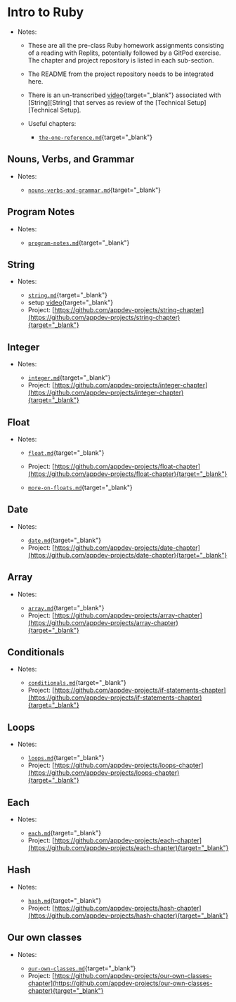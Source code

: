# Intro to Ruby

- Notes:

  - These are all the pre-class Ruby homework assignments consisting of a reading with Replits, potentially followed by a GitPod exercise. The chapter and project repository is listed in each sub-section. 
  
  - The README from the project repository needs to be integrated here.
  
  - There is an un-transcribed [video](https://canvas.uchicago.edu/courses/47526/pages/video-getting-started-with-the-ruby-chapters){target="_blank"} associated with [String][String] that serves as review of the [Technical Setup][Technical Setup].

  - Useful chapters:

    - [`the-one-reference.md`](https://github.com/firstdraft/appdev-chapters/blob/benp-edits/the-one-reference.md){target="_blank"}

## Nouns, Verbs, and Grammar

- Notes:

  - [`nouns-verbs-and-grammar.md`](https://github.com/firstdraft/appdev-chapters/blob/benp-edits/nouns-verbs-and-grammar.md){target="_blank"}

## Program Notes

- Notes:

  - [`program-notes.md`](https://github.com/firstdraft/appdev-chapters/blob/benp-edits/program-notes.md){target="_blank"}

## String

- Notes:

  - [`string.md`](https://github.com/firstdraft/appdev-chapters/blob/benp-edits/string.md){target="_blank"}
  - setup [video](https://canvas.uchicago.edu/courses/47526/pages/video-getting-started-with-the-ruby-chapters){target="_blank"}
  - Project: [https://github.com/appdev-projects/string-chapter](https://github.com/appdev-projects/string-chapter){target="_blank"}

## Integer

- Notes:

  - [`integer.md`](https://github.com/firstdraft/appdev-chapters/blob/benp-edits/integer.md){target="_blank"}
  - Project: [https://github.com/appdev-projects/integer-chapter](https://github.com/appdev-projects/integer-chapter){target="_blank"}

## Float

- Notes:
  
  - [`float.md`](https://github.com/firstdraft/appdev-chapters/blob/benp-edits/float.md){target="_blank"}
  - Project: [https://github.com/appdev-projects/float-chapter](https://github.com/appdev-projects/float-chapter){target="_blank"}
  
  - [`more-on-floats.md`](https://github.com/firstdraft/appdev-chapters/blob/benp-edits/more-on-floats.md){target="_blank"}

## Date

- Notes:

  - [`date.md`](https://github.com/firstdraft/appdev-chapters/blob/benp-edits/date.md){target="_blank"}
  - Project: [https://github.com/appdev-projects/date-chapter](https://github.com/appdev-projects/date-chapter){target="_blank"}

## Array

- Notes:

  - [`array.md`](https://github.com/firstdraft/appdev-chapters/blob/benp-edits/array.md){target="_blank"}
  - Project: [https://github.com/appdev-projects/array-chapter](https://github.com/appdev-projects/array-chapter){target="_blank"}

## Conditionals

- Notes:

  - [`conditionals.md`](https://github.com/firstdraft/appdev-chapters/blob/benp-edits/conditionals.md){target="_blank"}
  - Project: [https://github.com/appdev-projects/if-statements-chapter](https://github.com/appdev-projects/if-statements-chapter){target="_blank"}

## Loops

- Notes:

  - [`loops.md`](https://github.com/firstdraft/appdev-chapters/blob/benp-edits/loops.md){target="_blank"}
  - Project: [https://github.com/appdev-projects/loops-chapter](https://github.com/appdev-projects/loops-chapter){target="_blank"}

## Each

- Notes:

  - [`each.md`](https://github.com/firstdraft/appdev-chapters/blob/benp-edits/each.md){target="_blank"}
  - Project: [https://github.com/appdev-projects/each-chapter](https://github.com/appdev-projects/each-chapter){target="_blank"}

## Hash

- Notes:

  - [`hash.md`](https://github.com/firstdraft/appdev-chapters/blob/benp-edits/hash.md){target="_blank"}
  - Project: [https://github.com/appdev-projects/hash-chapter](https://github.com/appdev-projects/hash-chapter){target="_blank"}

## Our own classes

- Notes:

  - [`our-own-classes.md`](https://github.com/firstdraft/appdev-chapters/blob/benp-edits/our-own-classes.md){target="_blank"}
  - Project: [https://github.com/appdev-projects/our-own-classes-chapter](https://github.com/appdev-projects/our-own-classes-chapter){target="_blank"}